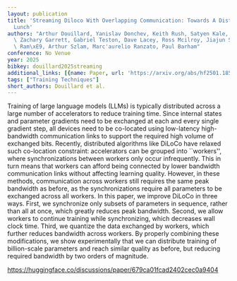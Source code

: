 ```yaml
---
layout: publication
title: 'Streaming Diloco With Overlapping Communication: Towards A Distributed Free
  Lunch'
authors: "Arthur Douillard, Yanislav Donchev, Keith Rush, Satyen Kale, Zachary Charles,\
  \ Zachary Garrett, Gabriel Teston, Dave Lacey, Ross Mcilroy, Jiajun Shen, Alexandre\
  \ Ram\xE9, Arthur Szlam, Marc'aurelio Ranzato, Paul Barham"
conference: No Venue
year: 2025
bibkey: douillard2025streaming
additional_links: [{name: Paper, url: 'https://arxiv.org/abs/hf2501.18512'}]
tags: ["Training Techniques"]
short_authors: Douillard et al.
---
```

Training of large language models (LLMs) is typically distributed across a large number of accelerators to reduce training time. Since internal states and parameter gradients need to be exchanged at each and every single gradient step, all devices need to be co-located using low-latency high-bandwidth communication links to support the required high volume of exchanged bits. Recently, distributed algorithms like DiLoCo have relaxed such co-location constraint: accelerators can be grouped into ``workers'', where synchronizations between workers only occur infrequently. This in turn means that workers can afford being connected by lower bandwidth communication links without affecting learning quality. However, in these methods, communication across workers still requires the same peak bandwidth as before, as the synchronizations require all parameters to be exchanged across all workers. In this paper, we improve DiLoCo in three ways. First, we synchronize only subsets of parameters in sequence, rather than all at once, which greatly reduces peak bandwidth. Second, we allow workers to continue training while synchronizing, which decreases wall clock time. Third, we quantize the data exchanged by workers, which further reduces bandwidth across workers. By properly combining these modifications, we show experimentally that we can distribute training of billion-scale parameters and reach similar quality as before, but reducing required bandwidth by two orders of magnitude.

https://huggingface.co/discussions/paper/679ca01fcad2402cec0a9404